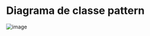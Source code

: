 # Diagrama de classe pattern
![image](https://user-images.githubusercontent.com/79637913/187212947-83df9007-e6f0-47e1-998a-d813f7beb948.png)
